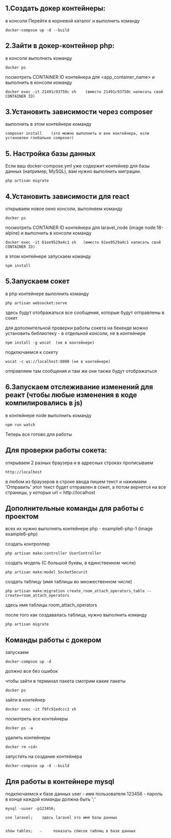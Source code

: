 

## 1.Создать докер контейнеры:
в консоли Перейти в корневой каталог и выполнить команду

    docker-compose up -d --build 
## 2.Зайти в докер-контейнер php:
в консоли выполнить команду

    docker ps

посмотреть CONTAINER ID контейнера для  <app_container_name> и выполнить в консоли команду

    docker exec -it 21491c93750c sh    (вместо 21491c93750c написать свой CONTAINER ID)
## 3.Установить зависимости через composer
выполнить в этом контейнере команду

    composer install    (это можно выполнить и вне контейнера, если установлен глобально composer)
    
## 5. Настройка базы данных
Если ваш docker-compose.yml уже содержит контейнер для базы данных (например, MySQL), вам нужно выполнить миграции.

    php artisan migrate

## 4.Установить зависимости для react
открываем новое окно консоли, выполняем команду

    docker ps

посмотреть CONTAINER ID контейнера для  laravel_node (image node:18-alpine) и выполнить в консоли команду

    docker exec -it 61ee9529a4c1 sh   (вместо 61ee9529a4c1 написать свой CONTAINER ID)

в этом контейнере запускаем команду

    npm install
## 5.Запускаем сокет
в php контейнере выполнить команду

    php artisan websocket:serve

здесь будут отображаться все сообщения, которые будут отправлены в сокет

для дополнительной проверки работы сокета на бекенде можно установить библиотеку - в отдельной консоли, не в контейнере

    npm install -g wscat  (не в контейнере)

подключаемся к сокету

    wscat -c ws://localhost:8080 (не в контейнере)

отправляем там сообщения и там же они также будут отображаться
## 6.Запускаем отслеживание изменений для реакт (чтобы любые изменения в коде компилировались в js)

в контейнере node выполнить команду

    npm run watch

Теперь все готово для работы

## Для проверки работы сокета:

открываем 2 разных браузера и в адресных строках прописываем 

    http://localhost

в любом из браузеров в строке ввода пишем текст и нажимаем 'Отправить'
этот текст будет отправлен в сокет, а потом вернется на все страницы, у которых url = http://localhost


## Дополнительные команды для работы с проектом
всех их нужно выполнять контейнере php  -  example6-php-1 (image example6-php)

создать контроллер

    php artisan make:controller UserController

создать модель (С большой буквы, в единственном числе)

    php artisan make:model SocketSecurit

создать таблицу (имя таблицы во множественном числе)

    php artisan make:migration create_room_attach_operators_table --create=room_attach_operators

здесь имя таблицы room_attach_operators

после того как создавалась таблица, нужно выполнить команду

    php artisan migrate


## Команды работы с докером
запускаем 

    docker-compose up -d 

должно все без ошибок

чтобы зайти в терминал пакета смотрим какие пакеты

    docker ps

зайти в контейнер

    docker exec -it f9fc91edccc3 sh

посмотреть все контейнеры

    docker ps -a

удалить контейнеры

    docker rm <id>

запустить на создание контейнера

    docker-compose up -d --build



## Для работы в контейнере mysql

подключаемся к базе данных   user - имя пользователя 123456 - пароль 
в конце каждой команды должна быть ';'

    mysql -uuser -p123456;

    use laravel;    здесь laravel это имя базы данных
    

    show tables;   -     показать список таблиц в базе данных
     


